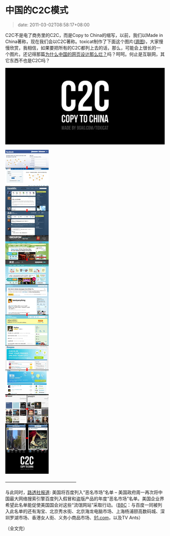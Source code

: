 # 中国的C2C模式
>date: 2011-03-02T08:58:17+08:00



C2C不是电了商务里的C2C，而是Copy to China的缩写，以前，我们以Made in China著称，现在我们会以C2C著称。toxicat制作了下面这个图片([源图](https://9gag.com/gag/83592))，大家慢慢欣赏，我相信，如果要把所有的C2C都列上去的话，那么，可能会上很长的一个图片。还记得那篇[为什么中国的网页设计那么烂？](https://coolshell.cn/articles/3605.html "为什么中国的网页设计那么烂？")吗？呵呵。何止是互联网，其它东西不也是C2C吗？


![](/assets/images/C2C_cover.jpg "Copy to China")


![](/assets/images/C2C.jpg "伟大的C2C模式")


————————————————


与此同时，[路透社报道](http://cn.reuters.com/article/CNTopGenNews/idCNCHINA-3878520110301): 美国将百度列入“恶名市场”名单 – 美国政府周一再次将中国最大网络搜索引擎百度列入假冒和盗版产品的年度“恶名市场”名单。美国企业界希望此名单能促使美国国会对这些“流氓网站”采取行动。（[BBC](http://www.bbc.co.uk/zhongwen/simp/world/2011/03/110301_china_usa_trade_piracy.shtml)：与百度一同被列入此名单的还有淘宝、北京秀水街、北京海龙电脑市场、上海杨浦颐高数码城、深圳罗湖市场、香港女人街、义务小商品市场、[91.com](http://91.com/)，以及TV Ants）


（全文完）



